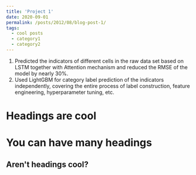 ```yaml
---
title: 'Project 1'
date: 2020-09-01
permalink: /posts/2012/08/blog-post-1/
tags:
  - cool posts
  - category1
  - category2
---
```


1. Predicted the indicators of different cells in the raw data set based on LSTM together with Attention mechanism and reduced the RMSE of the model by nearly 30%. 
1. Used LightGBM for category label prediction of the indicators independently, covering the entire process of label construction, feature engineering, hyperparameter tuning, etc. 

Headings are cool
======

You can have many headings
======

Aren't headings cool?
------